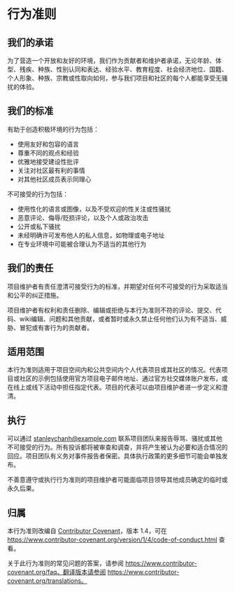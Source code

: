 # 行为准则

## 我们的承诺

为了营造一个开放和友好的环境，我们作为贡献者和维护者承诺，无论年龄、体型、残疾、种族、性别认同和表达、经验水平、教育程度、社会经济地位、国籍、个人形象、种族、宗教或性取向如何，参与我们项目和社区的每个人都能享受无骚扰的体验。

## 我们的标准

有助于创造积极环境的行为包括：

- 使用友好和包容的语言
- 尊重不同的观点和经验
- 优雅地接受建设性批评
- 关注对社区最有利的事情
- 对其他社区成员表示同理心

不可接受的行为包括：

- 使用性化的语言或图像，以及不受欢迎的性关注或性骚扰
- 恶意评论、侮辱/贬损评论，以及个人或政治攻击
- 公开或私下骚扰
- 未经明确许可发布他人的私人信息，如物理或电子地址
- 在专业环境中可能被合理认为不适当的其他行为

## 我们的责任

项目维护者有责任澄清可接受行为的标准，并期望对任何不可接受的行为采取适当和公平的纠正措施。

项目维护者有权利和责任删除、编辑或拒绝与本行为准则不符的评论、提交、代码、wiki编辑、问题和其他贡献，或者暂时或永久禁止任何他们认为有不适当、威胁、冒犯或有害行为的贡献者。

## 适用范围

本行为准则适用于项目空间内和公共空间内个人代表项目或其社区的情况。代表项目或社区的示例包括使用官方项目电子邮件地址、通过官方社交媒体账户发布，或在线上或线下活动中担任指定代表。项目的代表可以由项目维护者进一步定义和澄清。

## 执行

可以通过 [stanleychanh@example.com](mailto:stanleychanh@example.com) 联系项目团队来报告辱骂、骚扰或其他不可接受的行为。所有投诉都将被审查和调查，并将产生被认为必要和适合情况的回应。项目团队有义务对事件报告者保密。具体执行政策的更多细节可能会单独发布。

不善意遵守或执行行为准则的项目维护者可能面临项目领导其他成员确定的临时或永久后果。

## 归属

本行为准则改编自 [Contributor Covenant][homepage]，版本 1.4，可在 https://www.contributor-covenant.org/version/1/4/code-of-conduct.html 查看。

[homepage]: https://www.contributor-covenant.org

关于此行为准则的常见问题的答案，请参阅 https://www.contributor-covenant.org/faq。翻译版本请参阅 https://www.contributor-covenant.org/translations。